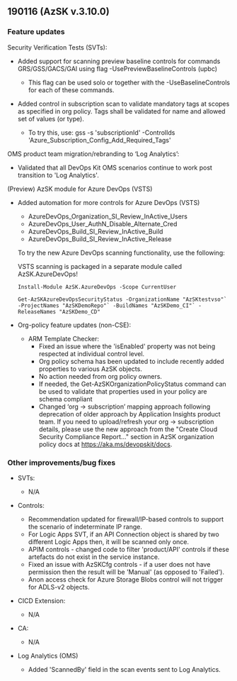 ## 190116 (AzSK v.3.10.0)

### Feature updates

Security Verification Tests (SVTs):
* Added support for scanning preview baseline controls for commands GRS/GSS/GACS/GAI using flag -UsePreviewBaselineControls (upbc)
  * This flag can be used solo or together with the -UseBaselineControls for each of these commands.
  
* Added control in subscription scan to validate mandatory tags at scopes as specified in org policy. Tags shall be validated for name and allowed set of values (or type).
  * To try this, use:  gss -s 'subscriptionId' -ControlIds 'Azure_Subscription_Config_Add_Required_Tags'

OMS product team migration/rebranding to ‘Log Analytics’:
  * Validated that all DevOps Kit OMS scenarios continue to work post transition to 'Log Analytics'.


(Preview) AzSK module for Azure DevOps (VSTS) 
  * Added automation for more controls for Azure DevOps (VSTS)
    *	AzureDevOps_Organization_SI_Review_InActive_Users
    *	AzureDevOps_User_AuthN_Disable_Alternate_Cred
    *	AzureDevOps_Build_SI_Review_InActive_Build
    *	AzureDevOps_Build_SI_Review_InActive_Release
    
    To try the new Azure DevOps scanning functionality, use the following:
    
    VSTS scanning is packaged in a separate module called AzSK.AzureDevOps!
    
    ``
    Install-Module AzSK.AzureDevOps -Scope CurrentUser  
    ``
    
    ``
    Get-AzSKAzureDevOpsSecurityStatus -OrganizationName "AzSKtestvso"`
                                    -ProjectNames "AzSKDemoRepo"`
                                    -BuildNames "AzSKDemo_CI"`
                                    -ReleaseNames "AzSKDemo_CD" 
    ``

* Org-policy feature updates (non-CSE):
	* ARM Template Checker:
      *	Fixed an issue where the 'isEnabled' property was not being respected at individual control level.
      *	Org policy schema has been updated to include recently added properties to various AzSK objects. 
      *	No action needed from org policy owners.
      *	If needed, the Get-AzSKOrganizationPolicyStatus command can be used to validate that properties used in your policy are schema  compliant    
      *	Changed ‘org -> subscription’ mapping approach following deprecation of older approach by Application Insights product team. If   you need to upload/refresh your org -> subscription details, please use the new approach from the "Create Cloud Security Compliance Report…" section in AzSK organization policy docs at https://aka.ms/devopskit/docs.


### Other improvements/bug fixes

*	SVTs: 
    * N/A
*	Controls:
    *	Recommendation updated for firewall/IP-based controls to support the scenario of indeterminate IP range.
    *	For Logic Apps SVT, if an API Connection object is shared by two different Logic Apps then, it will be scanned only once.
    *	APIM controls - changed code to filter 'product/API' controls if these artefacts do not exist in the service instance.
    *	Fixed an issue with AzSKCfg controls - if a user does not have permission then the result will be 'Manual' (as opposed to 'Failed').
    *	Anon access check for Azure Storage Blobs control will not trigger for ADLS-v2 objects.

*	CICD Extension:
    *	N/A

*	CA:
    *	N/A

*	Log Analytics (OMS)
    *	Added 'ScannedBy' field in the scan events sent to Log Analytics.

